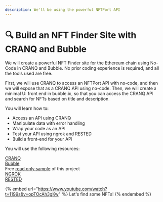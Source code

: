 ```yaml
---
description: We'll be using the powerful NFTPort API
---
```


# 🔍 Build an NFT Finder Site with CRANQ and Bubble

We will create a powerful NFT Finder site for the Ethereum chain using No-Code in CRANQ and Bubble. No prior coding experience is required, and all the tools used are free.

First, we will use CRANQ to access an NFTPort API with no-code, and then we will expose that as a CRANQ API using no-code. Then, we will create a minimal UI front end in bubble.io, so that you can access the CRANQ API and search for NFTs based on title and description.

You will learn how to:

* Access an API using CRANQ
* Manipulate data with error handling
* Wrap your code as an API
* Test your API using ngrok and RESTED
* Build a front-end for your API

You will use the following resources:&#x20;

[CRANQ](https://cranq.io)\
[Bubble](https://bubble.io)\
Free [read only sample](https://bubble.io/page?id=nft-search-sample\&tab=tabs-1) of this project\
[NGROK](https://ngrok.com/)\
[RESTED](../building-cranq-skills-no-experience-required/build-a-full-stack-waiting-list-w-cranq-airtable-mailjet-and-bubble.md)

{% embed url="https://www.youtube.com/watch?t=1199s&v=opTOcAh3gKw" %}
Let's find some NFTs!
{% endembed %}

